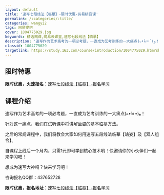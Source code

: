 ```yaml
---
layout: default
title: '速写七段线法【临摹】-限时优惠-网易精品课'
permalink: /:categories/:title/
categories: wangyi2
tags: 网易提供
cover: 1004775029.jpg
keywords: 精选网课,网易云课堂,速写七段线法【临摹】
description: '速写作为艺术高考的一项必考题，一直成为艺考训练的一大痛点(๑•̀ㅂ•́)و！针对这一痛点，我们在试听课中将讲解坐姿的基本'
classid: 1004775029
targetlink: https://study.163.com/course/introduction/1004775029.htm?share=1&shareId=1025206652&utm_campaign=share&utm_medium=iphoneShare&utm_source=&utm_u=1025206652
---
```


## 限时特惠

**限时优惠，火速报名**：[速写七段线法【临摹】-报名学习](https://study.163.com/course/introduction/1004775029.htm?share=1&shareId=1025206652&utm_campaign=share&utm_medium=iphoneShare&utm_source=&utm_u=1025206652)

## 课程介绍

速写作为艺术高考的一项必考题，一直成为艺考训练的一大痛点(๑•̀ㅂ•́)و！

针对这一痛点，我们在试听课中将讲解坐姿的基本临摹方法。

之后的常规课程中，我们将教会大家如何用速写五段线法临摹【站姿】及【双人组合】。

自课程上线后一个月内，只需1元即可学到核心技术哟！快邀请你的小伙伴们一起来学习吧！

想成为速写大神吗？快来学习吧！

咨询报名QQ群：437652728

**限时优惠，报名地址**：[速写七段线法【临摹】-报名学习](https://study.163.com/course/introduction/1004775029.htm?share=1&shareId=1025206652&utm_campaign=share&utm_medium=iphoneShare&utm_source=&utm_u=1025206652)

